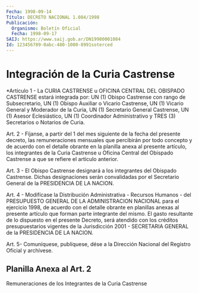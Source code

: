 ```yaml
---
Fecha: 1998-09-14
Título: DECRETO NACIONAL 1.084/1998
Publicación:
  Organismo: Boletín Oficial
  Fecha: 1998-09-17
SAIJ: https://www.saij.gob.ar/DN19980001084
Id: 123456789-0abc-480-1000-8991soterced
---
```

# Integración de la Curia Castrense

<a id="1"></a>
*Artículo 1 - La CURIA CASTRENSE u OFICINA CENTRAL DEL OBISPADO CASTRENSE estará integrada por: UN (1) Obispo Castrense con rango de Subsecretario, UN (1) Obispo Auxiliar o Vicario Castrense, UN (1) Vicario General y Moderador de la Curia, UN (1) Secretario General Castrense, UN (1) Asesor Eclesiástico, UN (1) Coordinador Administrativo y TRES (3) Secretarios o Notarios de Curia.

<a id="2"></a>
Art. 2 - Fíjanse, a partir del 1 del mes siguiente de la fecha del presente decreto, las remuneraciones mensuales que percibirán por todo concepto y de acuerdo con el detalle obrante en la planilla anexa al presente artículo, los integrantes de la Curia Castrense u Oficina Central del Obispado Castrense a que se refiere el artículo anterior.

<a id="3"></a>
Art. 3 - El Obispo Castrense designará a los integrantes del Obispado Castrense. Dichas designaciones serán convalidadas por el Secretario General de la PRESIDENCIA DE LA NACION.

<a id="4"></a>
Art. 4 - Modifícase la Distribución Administrativa - Recursos Humanos - del PRESUPUESTO GENERAL DE LA ADMINISTRACION NACIONAL para el ejercicio 1998, de acuerdo con el detalle obrante en planillas anexas al presente artículo que forman parte integrante del mismo. El gasto resultante de lo dispuesto en el presente Decreto, será atendido con los créditos presupuestarios vigentes de la Jurisdicción 2001 - SECRETARIA GENERAL de la PRESIDENCIA DE LA NACION.

<a id="5"></a>
Art. 5- Comuníquese, publíquese, dése a la Dirección Nacional del Registro Oficial y archívese.

## Planilla Anexa al Art. 2

Remuneraciones de los Integrantes de la Curia Castrense